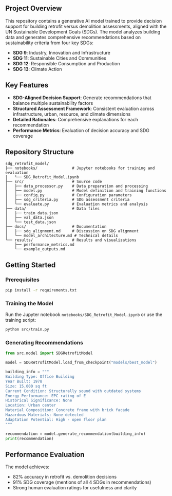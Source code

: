 ## Project Overview

This repository contains a generative AI model trained to provide decision support for building retrofit versus demolition assessments, aligned with the UN Sustainable Development Goals (SDGs). The model analyzes building data and generates comprehensive recommendations based on sustainability criteria from four key SDGs:

- **SDG 9**: Industry, Innovation and Infrastructure
- **SDG 11**: Sustainable Cities and Communities
- **SDG 12**: Responsible Consumption and Production
- **SDG 13**: Climate Action

## Key Features

- **SDG-Aligned Decision Support**: Generate recommendations that balance multiple sustainability factors
- **Structured Assessment Framework**: Consistent evaluation across infrastructure, urban, resource, and climate dimensions
- **Detailed Rationales**: Comprehensive explanations for each recommendation
- **Performance Metrics**: Evaluation of decision accuracy and SDG coverage

## Repository Structure

```
sdg_retrofit_model/
├── notebooks/               # Jupyter notebooks for training and evaluation
│   └── SDG_Retrofit_Model.ipynb
├── src/                     # Source code
│   ├── data_processor.py    # Data preparation and processing
│   ├── model.py             # Model definition and training functions
│   ├── config.py            # Configuration parameters
│   ├── sdg_criteria.py      # SDG assessment criteria
│   └── evaluate.py          # Evaluation metrics and analysis
├── data/                    # Data files
│   ├── train_data.json
│   ├── val_data.json
│   └── test_data.json
├── docs/                    # Documentation
│   ├── sdg_alignment.md     # Discussion on SDG alignment
│   └── model_architecture.md # Technical details
└── results/                 # Results and visualizations
    ├── performance_metrics.md
    └── example_outputs.md
```

## Getting Started

### Prerequisites

```bash
pip install -r requirements.txt
```

### Training the Model

Run the Jupyter notebook `notebooks/SDG_Retrofit_Model.ipynb` or use the training script:

```bash
python src/train.py
```

### Generating Recommendations

```python
from src.model import SDGRetrofitModel

model = SDGRetrofitModel.load_from_checkpoint("models/best_model")

building_info = """
Building Type: Office Building
Year Built: 1978
Size: 15,000 sq ft
Current Condition: Structurally sound with outdated systems
Energy Performance: EPC rating of E
Historical Significance: None
Location: Urban center
Material Composition: Concrete frame with brick facade
Hazardous Materials: None detected
Adaptation Potential: High - open floor plan
"""

recommendation = model.generate_recommendation(building_info)
print(recommendation)
```

## Performance Evaluation

The model achieves:
- 82% accuracy in retrofit vs. demolition decisions
- 91% SDG coverage (mentions of all 4 SDGs in recommendations)
- Strong human evaluation ratings for usefulness and clarity
